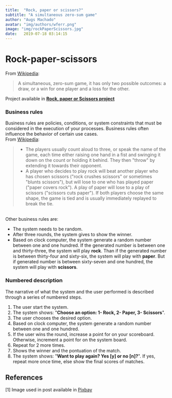 ```yaml
---
title:  "Rock, paper or scissors?"
subtitle: "A simultaneous zero-sum game"
author: "Augs Machado"
avatar: "img/authors/wferr.png"
image: "img/rockPaperScissors.jpg"
date:   2019-07-18 03:14:15
---
```


# Rock-paper-scissors
From [Wikipedia](https://en.wikipedia.org/wiki/Rock%E2%80%93paper%E2%80%93scissors):
> A simultaneous, zero-sum game, it has only two possible outcomes: a draw, or a win for one player and a loss for the other.

Project available in **[Rock, paper or Scissors project](https://github.com/augsmachado/rockPaperScissors)**

### Business rules

Business rules are policies, conditions, or system constraints that must be considered in the execution of your processes. Business rules often influence the behavior of certain use cases.
<br>From [Wikipedia](https://en.wikipedia.org/wiki/Rock%E2%80%93paper%E2%80%93scissors):
> + The players usually count aloud to three, or speak the name of the game, each time either raising one hand in a fist and swinging it down on the count or holding it behind. They then "throw" by extending it towards their opponent.
> + A player who decides to play rock will beat another player who has chosen scissors ("rock crushes scissors" or sometimes "blunts scissors"), but will lose to one who has played paper ("paper covers rock"). A play of paper will lose to a play of scissors ("scissors cuts paper"). If both players choose the same shape, the game is tied and is usually immediately replayed to break the tie.

<br>Other business rules are:
+ The system needs to be random.
+ After three rounds, the system gives to show the winner.
+ Based on clock computer, the system generate a random number between one and one hundred. If the generated number is between one and thirty-three, the system will play **rock**. Than if the generated number is between thirty-four and sixty-six, the system will play with **paper**. But if generated number is between sixty-seven and one hundred, the system will play with **scissors**.


### Numbered description

The narrative of what the system and the user performed is described through a series of numbered steps.
1. The user start the system.
2. The system shows: "**Choose an option: 1- Rock, 2- Paper, 3- Scissors**".
3. The user chooses the desired option.
4. Based on clock computer, the system generate a random number between one and one hundred.
5. If the user wins the round, increase a point for on your scoreboard. Otherwise, increment a point for on the system board.
6. Repeat for 2 more times.
7. Shows the winner and the pontuation of the match.
8. The system shows: "**Want to play again? Yes [y] or no [n]?**". If yes, repeat more once time, else show the final scores of matches.

## References
[1] Image used in post available in [Pixbay](https://pixabay.com/photos/concentric-children-s-outing-park-3438463/)
